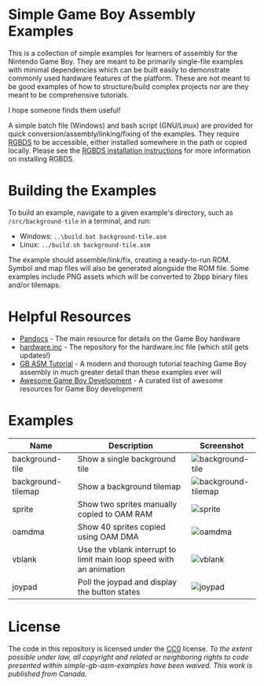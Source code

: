 # Simple Game Boy Assembly Examples

This is a collection of simple examples for learners of assembly for the Nintendo Game Boy. They are meant to be primarily single-file examples with minimal dependencies which can be built easily to demonstrate commonly used hardware features of the platform. These are not meant to be good examples of how to structure/build complex projects nor are they meant to be comprehensive tutorials.

I hope someone finds them useful!

A simple batch file (Windows) and bash script (GNU/Linux) are provided for quick conversion/assembly/linking/fixing of the examples. They require [RGBDS](https://rgbds.gbdev.io/) to be accessible, either installed somewhere in the path or copied locally. Please see the [RGBDS installation instructions](https://rgbds.gbdev.io/install) for more information on installing RGBDS.

# Building the Examples

To build an example, navigate to a given example's directory, such as `/src/background-tile` in a terminal, and run:

- Windows: `..\build.bat background-tile.asm`
- Linux: `../build.sh background-tile.asm`

The example should assemble/link/fix, creating a ready-to-run ROM. Symbol and map files will also be generated alongside the ROM file. Some examples include PNG assets which will be converted to 2bpp binary files and/or tilemaps.

# Helpful Resources

- [Pandocs](https://gbdev.io/pandocs/) - The main resource for details on the Game Boy hardware
- [hardware.inc](https://github.com/gbdev/hardware.inc) - The repository for the hardware.inc file (which still gets updates!)
- [GB ASM Tutorial](https://eldred.fr/gb-asm-tutorial/) - A modern and thorough tutorial teaching Game Boy assembly in much greater detail than these examples ever will
- [Awesome Game Boy Development](https://github.com/gbdev/awesome-gbdev) - A curated list of awesome resources for Game Boy development

# Examples

| Name              | Description                                                           | Screenshot                                                                                                                                |
|-------------------|-----------------------------------------------------------------------|-------------------------------------------------------------------------------------------------------------------------------------------|
|background-tile    | Show a single background tile                                         |![background-tile](https://user-images.githubusercontent.com/10489588/186731675-1b7e7483-fbb8-4f5d-ba03-b18f044604f7.png)              |
|background-tilemap | Show a background tilemap                                             |![background-tilemap](https://user-images.githubusercontent.com/10489588/186731700-fd887c03-a0de-4c83-b0c3-0b1bace5976e.png)              |
|sprite             | Show two sprites manually copied to OAM RAM                           |![sprite](https://user-images.githubusercontent.com/10489588/186731710-10fbb01e-14cd-4744-84dc-c20e4f00db5b.png)                       |
|oamdma             | Show 40 sprites copied using OAM DMA                                  |![oamdma](https://user-images.githubusercontent.com/10489588/186731729-c5997f17-951a-4acb-9509-a4c78b160212.png)                       |
|vblank             | Use the vblank interrupt to limit main loop speed with an animation   |![vblank](https://user-images.githubusercontent.com/10489588/186731743-5c48bd21-405d-4d49-a0d5-defd07358a7c.png)                       |
|joypad             | Poll the joypad and display the button states                         |![joypad](https://user-images.githubusercontent.com/10489588/186731756-4c535da9-38d0-4568-ab51-c85730863751.png)                       |


# License

The code in this repository is licensed under the [CC0](https://creativecommons.org/publicdomain/zero/1.0/) license. *To the extent possible under law, all copyright and related or neighboring rights to code presented within simple-gb-asm-examples have been waived. This work is published from Canada.*
